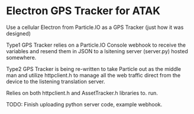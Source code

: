 # Electron GPS Tracker for ATAK

Use a cellular Electron from Particle.IO as a GPS Tracker (just how it was designed) 

Type1 GPS Tracker relies on a Particle.IO Console webhook to receive the variables and resend them in JSON to a lsitening server (server.py) hosted somewhere.

Type2 GPS Tracker is being re-written to take Particle out as the middle man and utilize httpclient.h to manage all the web traffic direct from the device to the listening translation server.

Relies on both httpclient.h and AssetTracker.h libraries to. run.

TODO: Finish uploading python server code, example webhook.
